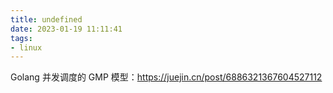 ```yaml
---
title: undefined
date: 2023-01-19 11:11:41
tags:
- linux
---
```


Golang 并发调度的 GMP 模型：https://juejin.cn/post/6886321367604527112

